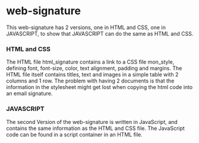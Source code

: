 # web-signature

This web-signature has 2 versions, one in HTML and CSS, one in JAVASCRIPT, to show that JAVASCRIPT can do the same as HTML and CSS.

### HTML and CSS

The HTML file html_signature contains a link to a CSS file mon_style, defining font, font-size, color, text alignment, padding and margins.
The HTML file itself contains titles, text and images in a simple table with 2 columns and 1 row.
The problem with having 2 documents is that the information in the stylesheet might get lost when copying the html code into an email signature.

### JAVASCRIPT

The second Version of the web-signature is written in JavaScript, and contains the same information as the HTML and CSS file. The JavaScript code can be found in a script container in an HTML file.
